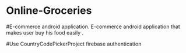 # Online-Groceries
#E-commerce android application. E-commerce android application that makes user buy his food easily .

#Use 
CountryCodePickerProject
firebase authentication
